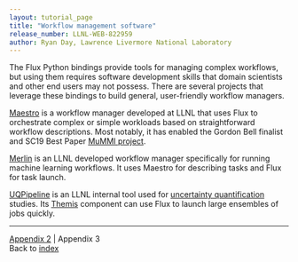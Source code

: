 ```yaml
---
layout: tutorial_page
title: "Workflow management software"
release_number: LLNL-WEB-822959
author: Ryan Day, Lawrence Livermore National Laboratory
---
```


The Flux Python bindings provide tools for managing complex workflows, but using them requires software development skills that domain scientists and other end users may not possess. There are several projects that leverage these bindings to build general, user-friendly workflow managers.

[Maestro](https://github.com/LLNL/maestrowf) is a workflow manager developed at LLNL that uses Flux to orchestrate complex or simple workloads based on straightforward workflow descriptions. Most notably, it has enabled the Gordon Bell finalist and SC19 Best Paper [MuMMI project](https://dl.acm.org/doi/10.1145/3295500.3356197).

[Merlin](https://github.com/LLNL/merlin) is an LLNL developed workflow manager specifically for running machine learning workflows. It uses Maestro for describing tasks and Flux for task launch.

[UQPipeline](https://lc.llnl.gov/uqp/docs/index.html) is an LLNL internal tool used for [uncertainty quantification](https://wci.llnl.gov/simulation/computer-codes/uncertainty-quantification) studies. Its [Themis](https://lc.llnl.gov/uqp/docs/themis/index.html) component can use Flux to launch large ensembles of jobs quickly.

---
[Appendix 2](/flux/appendices/appendix2) | Appendix 3  
Back to [index](/flux/index)
